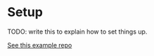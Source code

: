 # Setup

TODO: write this to explain how to set things up.

[See this example repo](https://github.com/Azure-Samples/nodejs-microservices/blob/main/.azure/deploy.sh)
